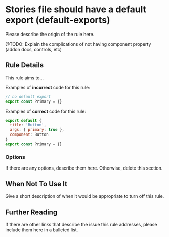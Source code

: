 # Stories file should have a default export (default-exports)

Please describe the origin of the rule here.

@TODO: Explain the complications of not having component property (addon docs, controls, etc)

## Rule Details

This rule aims to...

Examples of **incorrect** code for this rule:

```js
// no default export
export const Primary = {}
```

Examples of **correct** code for this rule:

```js
export default { 
  title: 'Button',
  args: { primary: true },
  component: Button
}
export const Primary = {}
```

### Options

If there are any options, describe them here. Otherwise, delete this section.

## When Not To Use It

Give a short description of when it would be appropriate to turn off this rule.

## Further Reading

If there are other links that describe the issue this rule addresses, please include them here in a bulleted list.

